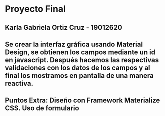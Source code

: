 # Proyecto Final

## Karla Gabriela Ortiz Cruz - 19012620
## Se crear la interfaz gráfica usando Material Design, se obtienen los campos mediante un id en javascript. Después hacemos las respectivas validaciones con los datos de los campos y al final los mostramos en pantalla de una manera reactiva.

## Puntos Extra: Diseño con Framework Materialize CSS. Uso de formulario